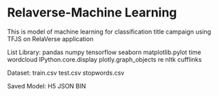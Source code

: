 # Relaverse-Machine Learning
This is model of machine learning for classification title campaign using TFJS on RelaVerse application

List Library:
pandas
numpy
tensorflow
seaborn
matplotlib.pylot
time
wordcloud
IPython.core.display
plotly.graph_objects
re
nltk
cufflinks

Dataset:
train.csv
test.csv
stopwords.csv

Saved Model:
H5
JSON
BIN
